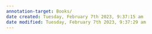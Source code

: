 ```yaml
---
annotation-target: Books/
date created: Tuesday, February 7th 2023, 9:37:15 am
date modified: Tuesday, February 7th 2023, 9:37:29 am
---
```

